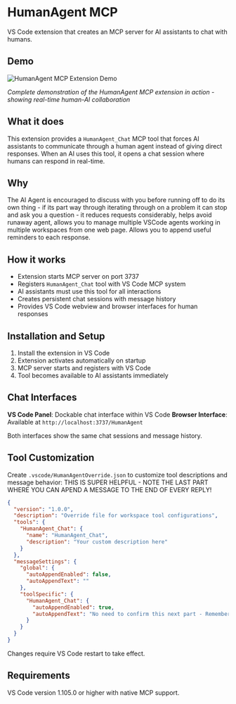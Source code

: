 # HumanAgent MCP

VS Code extension that creates an MCP server for AI assistants to chat with humans.

## Demo

![HumanAgent MCP Extension Demo](high-res-demo.gif)

*Complete demonstration of the HumanAgent MCP extension in action - showing real-time human-AI collaboration*

## What it does

This extension provides a `HumanAgent_Chat` MCP tool that forces AI assistants to communicate through a human agent instead of giving direct responses. When an AI uses this tool, it opens a chat session where humans can respond in real-time.

## Why

The AI Agent is encouraged to discuss with you before running off to do its own thing - if its part way through iterating through on a problem it can stop and ask you a question - it reduces requests considerably, helps avoid runaway agent, allows you to manage multiple VSCode agents working in multiple workspaces from one web page. Allows you to append useful reminders to each response.   

## How it works

- Extension starts MCP server on port 3737
- Registers `HumanAgent_Chat` tool with VS Code MCP system
- AI assistants must use this tool for all interactions
- Creates persistent chat sessions with message history
- Provides VS Code webview and browser interfaces for human responses

## Installation and Setup

1. Install the extension in VS Code
2. Extension activates automatically on startup
3. MCP server starts and registers with VS Code
4. Tool becomes available to AI assistants immediately

## Chat Interfaces

**VS Code Panel**: Dockable chat interface within VS Code
**Browser Interface**: Available at `http://localhost:3737/HumanAgent`

Both interfaces show the same chat sessions and message history.

## Tool Customization

Create `.vscode/HumanAgentOverride.json` to customize tool descriptions and message behavior:
THIS IS SUPER HELPFUL - NOTE THE LAST PART WHERE YOU CAN APEND A MESSAGE TO THE END OF EVERY REPLY!

```json
{
  "version": "1.0.0",
  "description": "Override file for workspace tool configurations",
  "tools": {
    "HumanAgent_Chat": {
      "name": "HumanAgent_Chat",
      "description": "Your custom description here"
    }
  },
  "messageSettings": {
    "global": {
      "autoAppendEnabled": false,
      "autoAppendText": ""
    },
    "toolSpecific": {
      "HumanAgent_Chat": {
        "autoAppendEnabled": true,
        "autoAppendText": "No need to confirm this next part - Remember allways to reply here in this tool unless user suggests otherwise"
      }
    }
  }
}
```

Changes require VS Code restart to take effect.

## Requirements

VS Code version 1.105.0 or higher with native MCP support.
